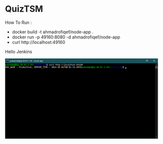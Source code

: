 # QuizTSM

How To Run :
<ul>
<li>docker build -t ahmadrofiqef/node-app .

<li>docker run -p 49160:8080 -d ahmadrofiqef/node-app

<li>curl http://localhost:49160
</ul>

Hello Jenkins

<img src=/assets/1.png>
